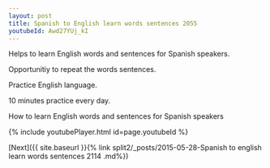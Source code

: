 ```yaml
---
layout: post
title: Spanish to English learn words sentences 2055 
youtubeId: Awd27YUj_kI
---
```

 
 
Helps to learn English words and sentences for Spanish speakers.

Opportunitiy to repeat the words sentences. 

Practice English language. 
 
10 minutes practice every day. 
 
How to learn English words and sentences for Spanish speakers 
 
{% include youtubePlayer.html id=page.youtubeId %}
 
 
[Next]({{ site.baseurl }}{% link  split2/_posts/2015-05-28-Spanish to english learn words sentences 2114 .md%})
 
